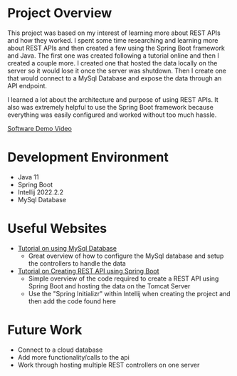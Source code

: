 # Project Overview

This project was based on my interest of learning more about REST APIs and how they worked. I spent some time researching and learning more about REST APIs and then created a few using the Spring Boot framework and Java. The first one was created following a tutorial online and then I created a couple more. I created one that hosted the data locally on the server so it would lose it once the server was shutdown. Then I create one that would connect to a MySql Database and expose the data through an API endpoint.

I learned a lot about the architecture and purpose of using REST APIs. It also was extremely helpful to use the Spring Boot framework because everything was easily configured and worked without too much hassle. 

[Software Demo Video]()

# Development Environment

* Java 11
* Spring Boot
* Intellij 2022.2.2 
* MySql Database

# Useful Websites

* [Tutorial on using MySql Database](https://www.youtube.com/watch?v=KbXeVexjy7A)
    * Great overview of how to configure the MySql database and setup the controllers to handle the data
* [Tutorial on Creating REST API using Spring Boot](https://www.geeksforgeeks.org/how-to-create-a-rest-api-using-java-spring-boot/)
    * Simple overview of the code required to create a REST API using Spring Boot and hosting the data on the Tomcat Server
    * Use the "Spring Initializr" within Intellij when creating the project and then add the code found here


# Future Work

* Connect to a cloud database
* Add more functionality/calls to the api
* Work through hosting multiple REST controllers on one server